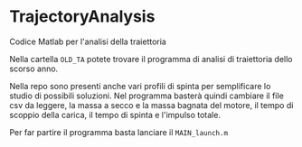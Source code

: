 # TrajectoryAnalysis
Codice Matlab per l'analisi della traiettoria

Nella cartella `OLD_TA` potete trovare il programma di analisi di traiettoria dello scorso anno.

Nella repo sono presenti anche vari profili di spinta per semplificare lo studio di possibili soluzioni. Nel programma basterà quindi cambiare il file csv da leggere, la massa a secco e la massa bagnata del motore, il tempo di scoppio della carica, il tempo di spinta e l'impulso totale.

Per far partire il programma basta lanciare il `MAIN_launch.m` 